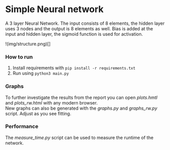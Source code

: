 # Simple Neural network
A 3 layer Neural Network. The input consists of 8 elements, the hidden layer uses 3 nodes and the output is 8 elements as well.
Bias is added at the input and hidden layer, the sigmoid function is used for activation.

!(img/structure.png)[]

### How to run
1. Install requirements with `pip install -r requirements.txt`
2. Run using `python3 main.py`

### Graphs
To further investigate the results from the report you can open *plots.hmtl* and *plots_rw.html* with any modern browser.  
New graphs can also be generated with the *graphs.py* and *graphs_rw.py* script. Adjust as you see fitting.

### Performance
The *measure_time.py* script can be used to measure the runtime of the network.
